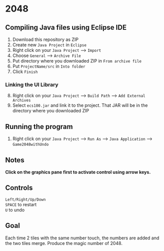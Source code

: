 # 2048

## Compiling Java files using Eclipse IDE

1. Download this repository as ZIP
2. Create new `Java Project` in `Eclipse`
3. Right click on your `Java Project` --> `Import`
4. Choose `General` --> `Archive File`
5. Put directory where you downloaded ZIP in `From archive file`
6. Put `ProjectName/src` in `Into folder`
7. Click `Finish`

### Linking the UI Library

8. Right click on your `Java Project` --> `Build Path` --> `Add External Archives`
9. Select `ecs100.jar` and link it to the project. That JAR will be in the directory where you downloaded ZIP

## Running the program

1. Right click on your `Java Project` --> `Run As` --> `Java Application` --> `Game2048withUndo`

## Notes

<strong> Click on the graphics pane first to activate control using arrow keys. </strong>

## Controls

`Left/Right/Up/Down`
<br> `SPACE` to restart
<br> `U` to undo

## Goal

Each time 2 tiles with the same number touch, the numbers are added and the two tiles merge. Produce the magic number of 2048.
